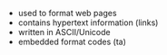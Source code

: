 - used to format web pages
- contains hypertext information (links)
- written in ASCII/Unicode
- embedded format codes (ta)